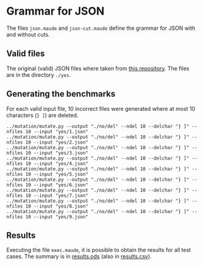 # Grammar for JSON

The files `json.maude` and  `json-cut.maude` define the grammar for JSON with
and without cuts. 


## Valid files
The original (valid) JSON files where taken from [this
repository](https://github.com/RichardHightower/json-parsers-benchmark).  The
files are in the directory `./yes`.


## Generating the benchmarks
For each valid input file, 10 incorrect files were generated where at most 10
characters (`} ]`) are deleted. 


```
../mutation/mutate.py --output "./no/del" --ndel 10 --delchar "} ]" --nfiles 10 --input "yes/1.json"
../mutation/mutate.py --output "./no/del" --ndel 10 --delchar "} ]" --nfiles 10 --input "yes/2.json"
../mutation/mutate.py --output "./no/del" --ndel 10 --delchar "} ]" --nfiles 10 --input "yes/3.json"
../mutation/mutate.py --output "./no/del" --ndel 10 --delchar "} ]" --nfiles 10 --input "yes/4.json"
../mutation/mutate.py --output "./no/del" --ndel 10 --delchar "} ]" --nfiles 10 --input "yes/5.json"
../mutation/mutate.py --output "./no/del" --ndel 10 --delchar "} ]" --nfiles 10 --input "yes/6.json"
../mutation/mutate.py --output "./no/del" --ndel 10 --delchar "} ]" --nfiles 10 --input "yes/7.json"
../mutation/mutate.py --output "./no/del" --ndel 10 --delchar "} ]" --nfiles 10 --input "yes/8.json"
../mutation/mutate.py --output "./no/del" --ndel 10 --delchar "} ]" --nfiles 10 --input "yes/9.json"

```
## Results
Executing the file `exec.maude`, it is possible to obtain the results for all
test cases. The summary is in [results.ods](results.ods) (also in [results.csv](results.csv)).  


